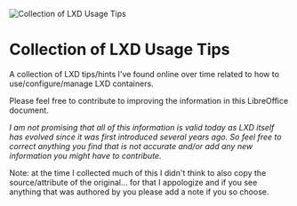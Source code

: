 ![Collection of LXD Usage Tips](https://user-images.githubusercontent.com/1682855/48411737-726c6700-e710-11e8-9e30-d3ea5d07df0f.png)

# Collection of LXD Usage Tips

A collection of LXD tips/hints I've found online over time related to how to use/configure/manage LXD containers.

Please feel free to contribute to improving the information in this LibreOffice document.

*I am not promising that all of this information is valid today as LXD itself has evolved since it was first introduced several years ago.   So feel free to correct anything you find that is not accurate and/or add any new information you might have to contribute.*

Note: at the time I collected much of this I didn't think to also copy the source/attribute of the original... for that I appologize and if you see anything that was authored by you please add a note if you so choose.
